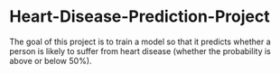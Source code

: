 # Heart-Disease-Prediction-Project
The goal of this project is to train a model so that it predicts whether a person is likely to suffer from heart disease (whether the probability is above or below 50%).
